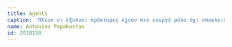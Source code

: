 ```yaml
---
title: Agents
caption: 'Πλέον οι έξυπνοι πράκτορες έχουν πιο ενεργό ρόλο όχι αποκλειστικά στις επιχειρήσεις σχετικά με την απόκτηση και ανάλυση δεδομένων καθώς και υποστήριξη πελατών, αλλά χρησιμοποιούνται και στην λήψη αποφάσεων για τους χρήστες, κυρίως στην καθημερινότητα. Ωστόσο οι έξυπνοι πράκτορες αξιοποιούνται και στον τομέα της βοηθητικής τεχνολογίας. Οι αυτόνομοι πράκτορες μπορούν να καταλαβαίνουν το περιβάλλον στο οποίο βρίσκονται και κατέχουν την ικανότητα αυτόνομου καθορισμού και λογικής για την επίτευξη ενός επιθυμητού στόχου, παραδείγματος χάριν ένα αυτόνομο ρομπότ. Στην συγκεκριμένη περίπτωση πρακτόρων η αυτονομία συνεπάγει την κινητικότητα, εφόσον η πλοήγηση αποτελεί μία από τις σημαντικότερες διεργασίες. Η μηχανική μάθηση και άλλες μορφές τεχνητής νοημοσύνης τροφοδοτούν τους έξυπνους βοηθούς με την δυνατότητα επίλυσης απλών προβλημάτων σε άτομα με αναπηρίες ή δυσκολίες συσχετιζόμενες με υγεία καθώς συχνά για την επίλυση των προκειμένων ζητημάτων χρησιμοποιείται η φιλοσοφία βασισμένη σε περιπτώσεις συλλογιστικής, Case-Based Reasoning, δηλαδή την διαδικασία λύσης προβλημάτων με επίκεντρο την επίλυση παρόμοιων προηγουμένων.'
name: Antonios Papakostas
id: 2018158
---
```

